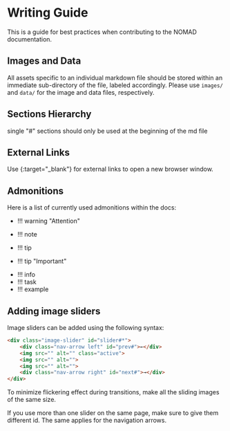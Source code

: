 # Writing Guide

This is a guide for best practices when contributing to the NOMAD documentation.

## Images and Data

All assets specific to an individual markdown file should be stored within an immediate sub-directory of the file, labeled accordingly. Please use `images/` and `data/` for the image and data files, respectively.

## Sections Hierarchy

single "#" sections should only be used at the beginning of the md file

## External Links

Use [](){:target="_blank"} for external links to open a new browser window.

## Admonitions

Here is a list of currently used admonitions within the docs:

- !!! warning "Attention"

- !!! note

- !!! tip

- !!! tip "Important"

<!-- the following three were added in the preparation in the tutorials pages -->
- !!! info
- !!! task
- !!! example

## Adding image sliders
Image sliders can be added using the following syntax:

```html
<div class="image-slider" id="slider#*">
    <div class="nav-arrow left" id="prev#">←</div>
    <img src="" alt="" class="active">
    <img src="" alt="">
    <img src="" alt="">
    <div class="nav-arrow right" id="next#">→</div>
</div>
```
To minimize flickering effect during transitions, make all the sliding images of the same size. <!-- we may need to fix this issue from Java or CSS at some point -->

If you use more than one slider on the same page, make sure to give them different id. The same applies for the navigation arrows.
